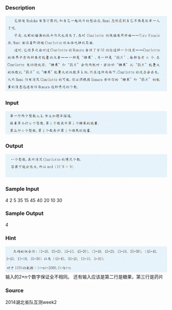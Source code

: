 
### Description
![](/JudgeOnline/upload/201405/1(5).jpg)
### Input
![](/JudgeOnline/upload/201405/2(4).jpg)
### Output
![](/JudgeOnline/upload/201405/3(4).jpg)
### Sample Input
4 2
5 35 15 45
40 20 10 30

### Sample Output
4
### Hint
![](/JudgeOnline/upload/201405/4(1).jpg)
输入的2*n个数字保证全不相同。
还有输入应该是第二行是糖果，第三行是药片

### Source
2014湖北省队互测week2